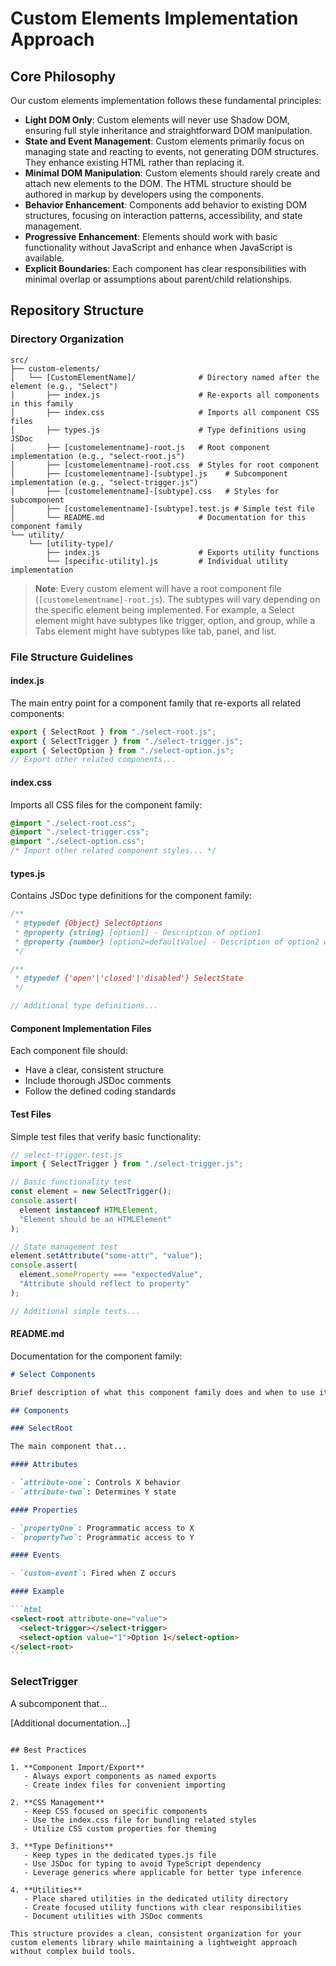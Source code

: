 # Custom Elements Implementation Approach

## Core Philosophy

Our custom elements implementation follows these fundamental principles:

- **Light DOM Only**: Custom elements will never use Shadow DOM, ensuring full style inheritance and straightforward DOM manipulation.
- **State and Event Management**: Custom elements primarily focus on managing state and reacting to events, not generating DOM structures. They enhance existing HTML rather than replacing it.
- **Minimal DOM Manipulation**: Custom elements should rarely create and attach new elements to the DOM. The HTML structure should be authored in markup by developers using the components.
- **Behavior Enhancement**: Components add behavior to existing DOM structures, focusing on interaction patterns, accessibility, and state management.
- **Progressive Enhancement**: Elements should work with basic functionality without JavaScript and enhance when JavaScript is available.
- **Explicit Boundaries**: Each component has clear responsibilities with minimal overlap or assumptions about parent/child relationships.

## Repository Structure

### Directory Organization

```
src/
├── custom-elements/
│   └── [CustomElementName]/              # Directory named after the element (e.g., "Select")
│       ├── index.js                      # Re-exports all components in this family
│       ├── index.css                     # Imports all component CSS files
│       ├── types.js                      # Type definitions using JSDoc
│       ├── [customelementname]-root.js   # Root component implementation (e.g., "select-root.js")
│       ├── [customelementname]-root.css  # Styles for root component
│       ├── [customelementname]-[subtype].js    # Subcomponent implementation (e.g., "select-trigger.js")
│       ├── [customelementname]-[subtype].css   # Styles for subcomponent
│       ├── [customelementname]-[subtype].test.js # Simple test file
│       └── README.md                     # Documentation for this component family
└── utility/
    └── [utility-type]/
        ├── index.js                      # Exports utility functions
        └── [specific-utility].js         # Individual utility implementation
```

> **Note**: Every custom element will have a root component file (`[customelementname]-root.js`). The subtypes will vary depending on the specific element being implemented. For example, a Select element might have subtypes like trigger, option, and group, while a Tabs element might have subtypes like tab, panel, and list.

### File Structure Guidelines

#### index.js

The main entry point for a component family that re-exports all related components:

```javascript
export { SelectRoot } from "./select-root.js";
export { SelectTrigger } from "./select-trigger.js";
export { SelectOption } from "./select-option.js";
// Export other related components...
```

#### index.css

Imports all CSS files for the component family:

```css
@import "./select-root.css";
@import "./select-trigger.css";
@import "./select-option.css";
/* Import other related component styles... */
```

#### types.js

Contains JSDoc type definitions for the component family:

```javascript
/**
 * @typedef {Object} SelectOptions
 * @property {string} [option1] - Description of option1
 * @property {number} [option2=defaultValue] - Description of option2 with default
 */

/**
 * @typedef {'open'|'closed'|'disabled'} SelectState
 */

// Additional type definitions...
```

#### Component Implementation Files

Each component file should:

- Have a clear, consistent structure
- Include thorough JSDoc comments
- Follow the defined coding standards

#### Test Files

Simple test files that verify basic functionality:

```javascript
// select-trigger.test.js
import { SelectTrigger } from "./select-trigger.js";

// Basic functionality test
const element = new SelectTrigger();
console.assert(
  element instanceof HTMLElement,
  "Element should be an HTMLElement"
);

// State management test
element.setAttribute("some-attr", "value");
console.assert(
  element.someProperty === "expectedValue",
  "Attribute should reflect to property"
);

// Additional simple tests...
```

#### README.md

Documentation for the component family:

````markdown
# Select Components

Brief description of what this component family does and when to use it.

## Components

### SelectRoot

The main component that...

#### Attributes

- `attribute-one`: Controls X behavior
- `attribute-two`: Determines Y state

#### Properties

- `propertyOne`: Programmatic access to X
- `propertyTwo`: Programmatic access to Y

#### Events

- `custom-event`: Fired when Z occurs

#### Example

```html
<select-root attribute-one="value">
  <select-trigger></select-trigger>
  <select-option value="1">Option 1</select-option>
</select-root>
```
````

### SelectTrigger

A subcomponent that...

[Additional documentation...]

```

## Best Practices

1. **Component Import/Export**
   - Always export components as named exports
   - Create index files for convenient importing

2. **CSS Management**
   - Keep CSS focused on specific components
   - Use the index.css file for bundling related styles
   - Utilize CSS custom properties for theming

3. **Type Definitions**
   - Keep types in the dedicated types.js file
   - Use JSDoc for typing to avoid TypeScript dependency
   - Leverage generics where applicable for better type inference

4. **Utilities**
   - Place shared utilities in the dedicated utility directory
   - Create focused utility functions with clear responsibilities
   - Document utilities with JSDoc comments

This structure provides a clean, consistent organization for your custom elements library while maintaining a lightweight approach without complex build tools.
```
